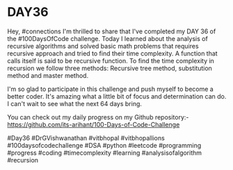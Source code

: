 # DAY36
Hey, #connections I'm thrilled to share that I've completed my DAY 36 of the #100DaysOfCode challenge. Today I learned about the analysis of recursive algorithms and solved basic math problems that requires recursive approach and tried to find their time complexity. A function that calls itself is said to be recursive function. To find the time complexity in recursion we follow three methods: Recursive tree method, substitution method and master method.

I'm so glad to participate in this challenge and push myself to become a better coder. It's amazing what a little bit of focus and determination can do. I can't wait to see what the next 64 days bring.

You can check out my daily progress on my Github repository:- https://github.com/its-arihant/100-Days-of-Code-Challenge

#Day36 #DrGVishwanathan #vitbhopal #vitbhopallions #100daysofcodechallenge #DSA #python #leetcode #programming #progress #coding #timecomplexity #learning #analysisofalgorithm #recursion


